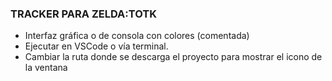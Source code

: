 ### TRACKER PARA ZELDA:TOTK ###
- Interfaz gráfica o de consola con colores (comentada)
- Ejecutar en VSCode o vía terminal.
- Cambiar la ruta donde se descarga el proyecto para mostrar el icono de la ventana
